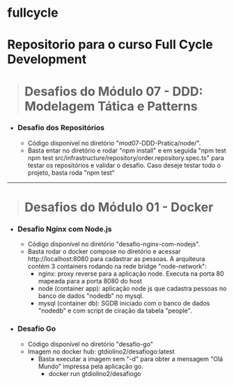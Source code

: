 # fullcycle
# Repositorio para o curso Full Cycle Development

> # Desafios do Módulo 07 - DDD: Modelagem Tática e Patterns #

- ### Desafio dos Repositórios
    * Código disponível no diretório "mod07-DDD-Pratica/node/". 
    * Basta entar no diretório e rodar "npm install" e em seguida "npm test npm test src/infrastructure/repository/order.repository.spec.ts" para testar os repositórios e validar o desafio. Caso deseje testar todo o projeto, basta roda "npm test"

---


> # Desafios do Módulo 01 - Docker ###
- ### Desafio Nginx com Node.js
    * Código disponível no diretório "desafio-nginx-com-nodejs". 
    * Basta rodar o docker compose no diretório e acessar http://localhost:8080 para cadastrar as pessoas. A arquiteura contém 3 containers rodando na rede       bridge "node-network":
      - nginx: proxy reverse para a aplicação node. Executa na porta 80 mapeada para a porta 8080 do host
      - node (container app): aplicação node js que cadastra pessoas no banco de dados "nodedb" no mysql.
      - mysql (container db): SGDB iniciado com o banco de dados "nodedb" e com script de ciração da tabela "people".
      
- ### Desafio Go
   * Código disponível no diretório "desafio-go"
   * Imagem no docker hub: gtdiolino2/desafiogo:latest
      - Basta executar a imagem sem "-d" para obter  a mensagem "Olá Mundo" impressa pela aplicação go.
         - docker run  gtdiolino2/desafiogo



